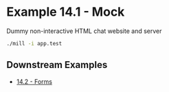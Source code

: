 # Example 14.1 - Mock
Dummy non-interactive HTML chat website and server

```bash
./mill -i app.test
```
## Downstream Examples

- [14.2 - Forms](https://github.com/handsonscala/handsonscala/tree/v1/examples/14.2%20-%20Forms)
